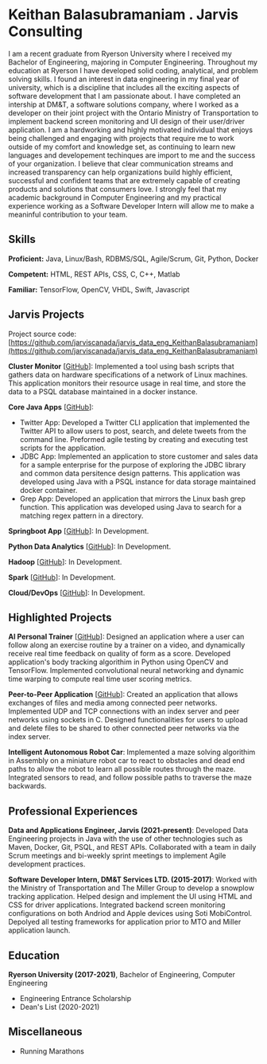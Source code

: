# Keithan Balasubramaniam . Jarvis Consulting

I am a recent graduate from Ryerson University where I received my Bachelor of Engineering, majoring in Computer Engineering. Throughout my education at Ryerson I have developed solid coding, analytical, and problem solving skills. I found an interest in data engineering in my final year of university, which is a discipline that includes all the exciting aspects of software development that I am passionate about. I have completed an intership at DM&T, a software solutions company, where I worked as a developer on their joint project with the Ontario Ministry of Transportation to implement backend screen monitoring and UI design of their user/driver application. I am a hardworking and highly motivated individual that enjoys being challenged and engaging with projects that require me to work outside of my comfort and knowledge set, as continuing to learn new languages and developement techinques are import to me and the success of your organization. I believe that clear communication streams and increased transparency can help organizations build highly efficient, successful and confident teams that are extremely capable of creating products and solutions that consumers love. I strongly feel that my academic background in Computer Engineering and my practical experience working as a Software Developer Intern will allow me to make a meaninful contribution to your team.

## Skills

**Proficient:** Java, Linux/Bash, RDBMS/SQL, Agile/Scrum, Git, Python, Docker

**Competent:** HTML, REST APIs, CSS, C, C++, Matlab

**Familiar:** TensorFlow, OpenCV, VHDL, Swift, Javascript

## Jarvis Projects

Project source code: [https://github.com/jarviscanada/jarvis_data_eng_KeithanBalasubramaniam](https://github.com/jarviscanada/jarvis_data_eng_KeithanBalasubramaniam)


**Cluster Monitor** [[GitHub](https://github.com/jarviscanada/jarvis_data_eng_KeithanBalasubramaniam/tree/master/linux_sql)]: Implemented a tool using bash scripts that gathers data on hardware specifications of a network of Linux machines. This application monitors their resource usage in real time, and store the data to a PSQL database maintained in a docker instance.

**Core Java Apps** [[GitHub](https://github.com/jarviscanada/jarvis_data_eng_KeithanBalasubramaniam/tree/master/core_java)]:
      
  - Twitter App: Developed a Twitter CLI application that implemented the Twitter API to allow users to post, search, and delete tweets from the command line. Preformed agile testing by creating and executing test scripts for the application.
  - JDBC App: Implemented an application to store customer and sales data for a sample enterprise for the purpose of exploring the JDBC library and common data persitence design patterns. This application was developed using Java with a PSQL instance for data storage maintained docker container.
  - Grep App: Developed an application that mirrors the Linux bash grep function. This application was developed using Java to search for a matching regex pattern in a directory.

**Springboot App** [[GitHub](https://github.com/jarviscanada/jarvis_data_eng_KeithanBalasubramaniam/tree/master/springboot)]: In Development.

**Python Data Analytics** [[GitHub](https://github.com/jarviscanada/jarvis_data_eng_KeithanBalasubramaniam/tree/master/python_data_anlytics)]: In Development.

**Hadoop** [[GitHub](https://github.com/jarviscanada/jarvis_data_eng_KeithanBalasubramaniam/tree/master/hadoop)]: In Development.

**Spark** [[GitHub](https://github.com/jarviscanada/jarvis_data_eng_KeithanBalasubramaniam/tree/master/spark)]: In Development.

**Cloud/DevOps** [[GitHub](https://github.com/jarviscanada/jarvis_data_eng_KeithanBalasubramaniam/tree/master/cloud_devops)]: In Development.


## Highlighted Projects
**AI Personal Trainer** [[GitHub](https://github.com/KeithanBala/AI-Personal-Trainer)]: Designed an application where a user can follow along an exercise routine by a trainer on a video, and dynamically receive real time feedback on quality of form as a score. Developed application's body tracking algorithim in Python using OpenCV and TensorFlow. Implemented convolutional neural networking and dynamic time warping to compute real time user scoring metrics.

**Peer-to-Peer Application** [[GitHub](https://github.com/KeithanBala/P2P-Application)]: Created an application that allows exchanges of files and media among connected peer networks. Implemented UDP and TCP connections with an index server and peer networks using sockets in C. Designed functionalities for users to upload and delete files to be shared to other connected peer networks via the index server.

**Intelligent Autonomous Robot Car**: Implemented a maze solving algorithim in Assembly on a miniature robot car to react to obstacles and dead end paths to allow the robot to learn all possible routes through the maze. Integrated sensors to read, and follow possible paths to traverse the maze backwards.


## Professional Experiences

**Data and Applications Engineer, Jarvis (2021-present)**: Developed Data Engineering projects in Java with the use of other technologies such as Maven, Docker, Git, PSQL, and REST APIs. Collaborated with a team in daily Scrum meetings and bi-weekly sprint meetings to implement Agile development practices.

**Software Developer Intern, DM&T Services LTD. (2015-2017)**: Worked with the Ministry of Transportation and The Miller Group to develop a snowplow tracking application. Helped design and implement the UI using HTML and CSS for driver applications. Integrated backend screen monitoring configurations on both Andriod and Apple devices using Soti MobiControl. Depolyed all testing frameworks for application prior to MTO and Miller application launch.


## Education
**Ryerson University (2017-2021)**, Bachelor of Engineering, Computer Engineering
- Engineering Entrance Scholarship
- Dean's List (2020-2021)


## Miscellaneous
- Running Marathons